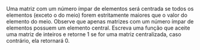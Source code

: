 Uma matriz com um número ímpar de elementos será centrada se todos os elementos (exceto o do meio) forem estritamente maiores que o valor do elemento do meio. Observe que apenas matrizes com um número ímpar de elementos possuem um elemento central. Escreva uma função que aceite uma matriz de inteiros e retorne 1 se for uma matriz centralizada, caso contrário, ela retornará 0.
